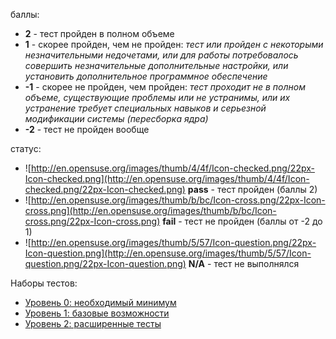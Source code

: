 баллы:
  * **2** - тест пройден в полном объеме
  * **1** - скорее пройден, чем не пройден: _тест или пройден с некоторыми незначительными недочетами, или для работы потребовалось совершить незначительные дополнительные настройки, или установить дополнительное программное обеспечение_
  * **-1** - скорее не пройден, чем пройден: _тест проходит не в полном объеме, существующие проблемы или не устранимы, или их устранение требует специальных навыков и серьезной модификации системы (пересборка ядра)_
  * **-2** - тест не пройден вообще


статус:
  * ![http://en.opensuse.org/images/thumb/4/4f/Icon-checked.png/22px-Icon-checked.png](http://en.opensuse.org/images/thumb/4/4f/Icon-checked.png/22px-Icon-checked.png) **pass** - тест пройден (баллы 2)
  * ![http://en.opensuse.org/images/thumb/b/bc/Icon-cross.png/22px-Icon-cross.png](http://en.opensuse.org/images/thumb/b/bc/Icon-cross.png/22px-Icon-cross.png) **fail** - тест не пройден (баллы от -2 до 1)
  * ![http://en.opensuse.org/images/thumb/5/57/Icon-question.png/22px-Icon-question.png](http://en.opensuse.org/images/thumb/5/57/Icon-question.png/22px-Icon-question.png) **N/A** - тест не выполнялся

Наборы тестов:
  * [Уровень 0: необходимый минимум](http://code.google.com/p/perfectdesktop/wiki/Level0)
  * [Уровень 1: базовые возможности](http://code.google.com/p/perfectdesktop/wiki/Level1)
  * [Уровень 2: расширенные тесты](http://code.google.com/p/perfectdesktop/wiki/Level2)